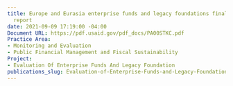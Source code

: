 ```yaml
---
title: Europe and Eurasia enterprise funds and legacy foundations final evaluation
  report
date: 2021-09-09 17:19:00 -04:00
Document URL: https://pdf.usaid.gov/pdf_docs/PA00STKC.pdf
Practice Area:
- Monitoring and Evaluation
- Public Financial Management and Fiscal Sustainability
Project:
- Evaluation Of Enterprise Funds And Legacy Foundation
publications_slug: Evaluation-of-Enterprise-Funds-and-Legacy-Foundation
---
```


